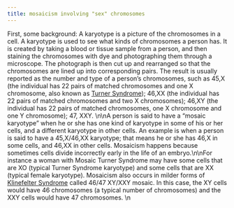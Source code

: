 ```yaml
---
title: mosaicism involving "sex" chromosomes
---
```


First, some background: A karyotype is a picture of the chromosomes in a cell. A karyotype is used to see what kinds of chromosomes a person has. It is created by taking a blood or tissue sample from a person, and then staining the chromosomes with dye and photographing them through a microscope. The photograph is then cut up and rearranged so that the chromosomes are lined up into corresponding pairs. The result is usually reported as the number and type of a person’s chromosomes, such as 45,X (the individual has 22 pairs of matched chromosomes and one X chromosome, also known as [Turner Syndrome][1]); 46,XX (the individual has 22 pairs of matched chromosomes and two X chromosomes); 46,XY (the individual has 22 pairs of matched chromosomes, one X chromosome and one Y chromosome); 47, <span class="caps">XXY</span>. \n\nA person is said to have a “mosaic karyotype” when he or she has one kind of karyotype in some of his or her cells, and a different karyotype in other cells. An example is when a person is said to have a 45,X/46,XX karyotype; that means he or she has 46,X in some cells, and 46,XX in other cells. Mosaicism happens because sometimes cells divide incorrectly early in the life of an embryo.\n\nFor instance a woman with Mosaic Turner Syndrome may have some cells that are XO (typical Turner Syndrome karyotype) and some cells that are XX (typical female karyotype). Mosaicism also occurs in milder forms of [Klinefelter Syndrome][2] called 46/47 XY/XXY mosaic. In this case, the XY cells would have 46 chromosomes (a typical number of chromosomes) and the <span class="caps">XXY</span> cells would have 47 chromosomes. \n

 [1]: http://www.isna.org/faq/conditions/turner
 [2]: http://www.isna.org/faq/conditions/klinefelter